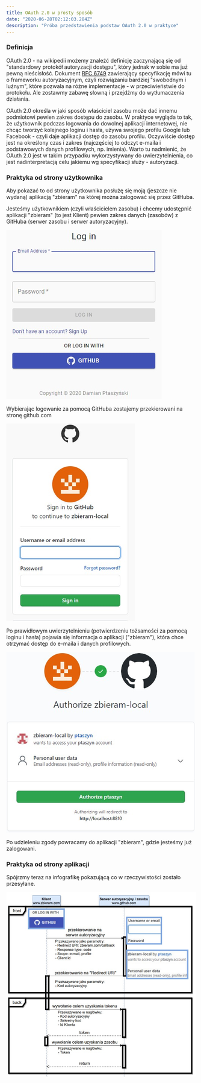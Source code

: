 ```yaml
---
title: OAuth 2.0 w prosty sposób
date: "2020-06-28T02:12:03.284Z"
description: "Próba przedstawienia podstaw OAuth 2.0 w praktyce"
---
```


### Definicja

OAuth 2.0 - na wikipedii możemy znaleźć definicję zaczynającą się od "standardowy protokół autoryzacji dostępu", który jednak w sobie ma już pewną nieścisłość. Dokument [RFC 6749](https://tools.ietf.org/html/rfc6749) zawierający specyfikację mówi tu o frameworku autoryzacyjnym, czyli rozwiązaniu bardziej "swobodnym i luźnym", które pozwala na różne implementacje - w przeciwieństwie do protokołu. Ale zostawmy zabawę słowną i przejdźmy do wytłumaczenia działania.

OAuth 2.0 określa w jaki sposób właściciel zasobu może dać innemu podmiotowi pewien zakres dostępu do zasobu. W praktyce wygląda to tak, że użytkownik podczas logowania do dowolnej aplikacji internetowej, nie chcąc tworzyć kolejnego loginu i hasła, używa swojego profilu Google lub Facebook - czyli daje aplikacji dostęp do zasobu profilu. Oczywiście dostęp jest na określony czas i zakres (najczęściej to odczyt e-maila i podstawowych danych profilowych, np. imienia). Warto tu nadmienić, że OAuth 2.0 jest w takim przypadku wykorzystywany do uwierzytelnienia, co jest nadinterpretacją celu jakiemu wg specyfikacji służy - autoryzacji.

### Praktyka od strony użytkownika

Aby pokazać to od strony użytkownika posłużę się moją (jeszcze nie wydaną) aplikacją "zbieram" na której można zalogować się przez GitHuba.

Jesteśmy użytkownikiem (czyli właścicielem zasobu) i chcemy udostępnić aplikacji "zbieram" (to jest Klient) pewien zakres danych (zasobów) z GitHuba (serwer zasobu i serwer autoryzacyjny).

![Wybieramy logowanie](./1_start.jpg)

Wybierając logowanie za pomocą GitHuba zostajemy przekierowani na stronę github.com

![Logujemy się](./2_login.jpg)

Po prawidłowym uwierzytelnieniu (potwierdzeniu tożsamości za pomocą loginu i hasła) pojawia się informacja o aplikacji ("zbieram"), która chce otrzymać dostęp do e-maila i danych profilowych.

![Autoryzacja](./3_auth.jpg)

Po udzieleniu zgody powracamy do aplikacji "zbieram", gdzie jesteśmy już zalogowani.

### Praktyka od strony aplikacji

Spójrzmy teraz na infografikę pokazującą co w rzeczywistości zostało przesyłane.

![Diagram](./4_ulm.jpg)
